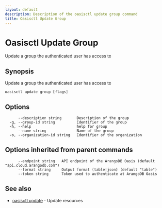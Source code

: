 ```yaml
---
layout: default
description: Description of the oasisctl update group command
title: Oasisctl Update Group
---
```

# Oasisctl Update Group

Update a group the authenticated user has access to

## Synopsis

Update a group the authenticated user has access to

```
oasisctl update group [flags]
```

## Options

```
      --description string       Description of the group
  -g, --group-id string          Identifier of the group
  -h, --help                     help for group
      --name string              Name of the group
  -o, --organization-id string   Identifier of the organization
```

## Options inherited from parent commands

```
      --endpoint string   API endpoint of the ArangoDB Oasis (default "api.cloud.arangodb.com")
      --format string     Output format (table|json) (default "table")
      --token string      Token used to authenticate at ArangoDB Oasis
```

## See also

* [oasisctl update](oasisctl_update.md)	 - Update resources

